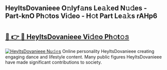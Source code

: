 ## HeyItsDovanieee O𝚗lyf𝚊ns Le𝚊𝚔ed N𝚞𝚍es - Part-knO Ph𝚘tos Vi𝚍eo - H𝚘t Part Le𝚊𝚔s rAHp6

# <h2><a href="http://hf1zfgo.feru.top/?c=HeyItsDovanieee">🔗 👉 🔴 HeyItsDovanieee Vi𝚍𝚎o Ph𝚘t𝚘𝚜</a></h2>

[![HeyItsDovanieee Nu𝚍𝚎s](https://i.imgur.com/0TWrTi3.gif)](http://hf1zfgo.feru.top/?c=HeyItsDovanieee)
Online personality HeyItsDovanieee creating engaging dance and lifestyle content. Many public figures HeyItsDovanieee have made significant contributions to society. 
